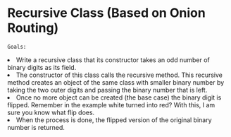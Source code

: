 # Recursive Class (Based on Onion Routing)

`Goals:`
<li>Write a recursive class that its constructor takes an odd number of binary digits as its field.</li>
<li>The constructor of this class calls the recursive method. This recursive method creates an object of the same class with smaller binary number by taking the two outer digits and passing the binary number that is left.</li>
<li>Once no more object can be created (the base case) the binary digit is flipped. Remember in the example white turned into red? With this, I am sure you know what flip does.</li>
<li>When the process is done, the flipped version of the original binary number is returned.</li>

